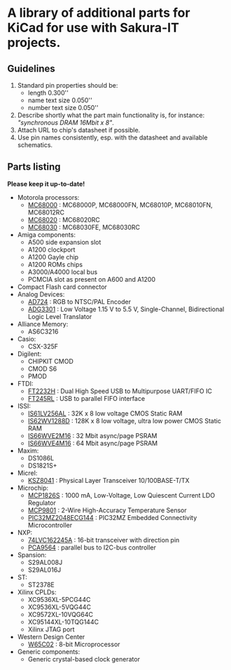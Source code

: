 A library of additional parts for KiCad for use with Sakura-IT projects.
===

Guidelines
---

1. Standard pin properties should be:
    * length 0.300''
    * name text size 0.050''
    * number text size 0.050''
2. Describe shortly what the part main functionality is, for instance: *"synchronous DRAM 16Mbit x 8"*.
3. Attach URL to chip's datasheet if possible.
4. Use pin names consistently, esp. with the datasheet and available schematics. 

Parts listing
---

**Please keep it up-to-date!**

* Motorola processors:
  * [MC68000](http://www.freescale.com/files/32bit/doc/ref_manual/MC68000UM.pdf) : MC68000P, MC68000FN, MC68010P, MC68010FN, MC68012RC
  * [MC68020](http://www.freescale.com/files/32bit/doc/ref_manual/MC68020UM.pdf) : MC68020RC
  * [MC68030](http://www.freescale.com/files/32bit/doc/ref_manual/MC68030UM.pdf) : MC68030FE, MC68030RC
* Amiga components:
  * A500 side expansion slot
  * A1200 clockport
  * A1200 Gayle chip
  * A1200 ROMs chips
  * A3000/A4000 local bus
  * PCMCIA slot as present on A600 and A1200
* Compact Flash card connector
* Analog Devices:
  * [AD724](http://www.farnell.com/datasheets/698535.pdf) : RGB to NTSC/PAL Encoder
  * [ADG3301](http://www.analog.com/media/en/technical-documentation/data-sheets/ADG3301.pdf) : Low Voltage 1.15 V to 5.5 V, Single-Channel, Bidirectional Logic Level Translator
* Alliance Memory:
  * AS6C3216
* Casio:
  * CSX-325F
* Digilent:
  * CHIPKIT CMOD
  * CMOD S6 
  * PMOD
* FTDI:
  * [FT2232H](http://www.ftdichip.com/Support/Documents/DataSheets/ICs/DS_FT2232H.pdf) : Dual High Speed USB to Multipurpose UART/FIFO IC
  * [FT245RL](http://www.ftdichip.com/Support/Documents/DataSheets/ICs/DS_FT245R.pdf) : USB to parallel FIFO interface
* ISSI:
  * [IS61LV256AL](http://www.issi.com/WW/pdf/61LV256AL.pdf) : 32K x 8 low voltage CMOS Static RAM
  * [IS62WV1288D](http://www.issi.com/WW/pdf/62-65WV1288DALL-BLL.pdf) : 128K x 8 low voltage, ultra low power CMOS Static RAM
  * [IS66WVE2M16](http://www.issi.com/WW/pdf/66WVE2M16ALL.pdf) : 32 Mbit async/page PSRAM
  * [IS66WVE4M16](http://www.issi.com/WW/pdf/66WVE4M16ALL.pdf) : 64 Mbit async/page PSRAM
* Maxim:
  * DS1086L
  * DS1821S+
* Micrel:
  * [KSZ8041](http://micrel.com/index.php/products/lan-solutions/phys/article/22-ksz8041tl.html) : Physical Layer Transceiver 10/100BASE-T/TX
* Microchip:
  * [MCP1826S](http://ww1.microchip.com/downloads/en/DeviceDoc/22057B.pdf) : 1000 mA, Low-Voltage, Low Quiescent Current LDO Regulator
  * [MCP9801](http://ww1.microchip.com/downloads/en/DeviceDoc/21909d.pdf) : 2-Wire High-Accuracy Temperature Sensor
  * [PIC32MZ2048ECG144](http://www.microchip.com/wwwproducts/Devices.aspx?product=PIC32MZ2048ECG144) : PIC32MZ Embedded Connectivity Microcontroller
* NXP:
  * [74LVC162245A](http://www.nxp.com/documents/data_sheet/74LVC_LVCH162245A.pdf) : 16-bit transceiver with direction pin
  * [PCA9564](http://www.nxp.com/documents/data_sheet/PCA9564.pdf) : parallel bus to I2C-bus controller
* Spansion:
  * S29AL008J
  * S29AL016J
* ST:
  * ST2378E
* Xilinx CPLDs:
  * XC9536XL-5PCG44C
  * XC9536XL-5VQG44C
  * XC9572XL-10VQG64C
  * XC95144XL-10TQG144C
  * Xilinx JTAG port
* Western Design Center
  * [W65C02](http://www.westerndesigncenter.com/wdc/documentation/w65c02s.pdf) : 8-bit Microprocessor
* Generic components:
  * Generic crystal-based clock generator

